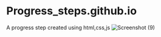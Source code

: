 # Progress_steps.github.io
A progress step created using html,css,js
![Screenshot (9)](https://user-images.githubusercontent.com/87799260/194675989-c1b6a130-9a53-43d2-bef1-0d21512df2ad.png)
